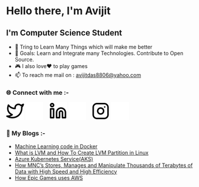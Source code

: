 # Hello there, I'm Avijit

## I'm Computer Science Student
- 🌱 Tring to Learn Many Things which will make me better  
- 🥅 Goals: Learn and Integrate many Technologies. Contribute to Open Source.
- 🎮 I also love❤️ to play games
- 📫 To reach me mail on : avijitdas8806@yahoo.com

### 🌐 Connect with me :-

[![Twitter](./img/twitter-light.svg)](https://twitter.com/AvijitD22#gh-light-mode-only)
[![Twitter](./img/twitter-dark.svg)](https://twitter.com/AvijitD22#gh-dark-mode-only)
&nbsp;&nbsp;
[![LinkedIN](./img/linkedin-light.svg)](https://www.linkedin.com/in/das-avijit/#gh-light-mode-only)
[![LinkedIN](./img/linkedin-dark.svg)](https://www.linkedin.com/in/das-avijit/#gh-dark-mode-only)
&nbsp;&nbsp;
[![Instagram](./img/instagram-light.svg)](https://www.instagram.com/AvijitD22/#gh-light-mode-only)
[![Instagram](./img/instagram-dark.svg)](https://www.instagram.com/AvijitD22/#gh-dark-mode-only)

### 📕 My Blogs :-

- [Machine Learning code in Docker](https://avijit-das.medium.com/how-to-run-machine-learning-code-in-docker-container-47f9cb73afdf)
- [What is LVM and How To Create LVM Partition in Linux](https://avijit-das.medium.com/what-is-lvm-and-how-to-create-lvm-partition-in-linux-b08972d22bad)
- [ Azure Kubernetes Service(AKS)](https://avijit-das.medium.com/industry-use-cases-of-azure-kubernetes-service-aks-48dc376e3088)
- [How MNC’s Stores, Manages and Manipulate Thousands of Terabytes of Data with High Speed and High Efficiency](https://avijit-das.medium.com/how-big-mncs-like-google-facebook-instagram-etc-547b018b1a89)
- [How Epic Games uses AWS](https://avijit-das.medium.com/how-game-publishers-like-epic-games-use-aws-10a35a8f6281)
